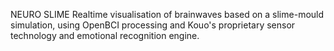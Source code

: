 NEURO SLIME
Realtime visualisation of brainwaves based on a slime-mould simulation, using OpenBCI processing and Kouo's proprietary sensor technology and emotional recognition engine.
